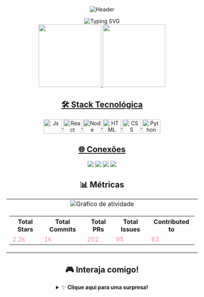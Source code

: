 <div align="center">
  
  ![Header](https://capsule-render.vercel.app/api?type=soft&color=3A5D57&height=180&section=header&text=Amanda%20Souza&fontSize=70&fontColor=EA8FA0&fontAlignY=35&animation=scaleIn)

  <img src="https://readme-typing-svg.herokuapp.com?font=Source+Code+Pro&weight=600&size=22&pause=1000&color=3A5D57&center=true&vCenter=true&width=500&lines=Desenvolvedora+Full+Stack;Tecnologia+é+minha+paixão;Bem-vindo(a)+ao+meu+universo!💻" alt="Typing SVG" />
  
</div>

<div align="center">
  <a href="https://github.com/Mandeds">
  <img height="165em" src="https://github-readme-stats.vercel.app/api?username=Mandeds&show_icons=true&theme=swift&title_color=3A5D57&text_color=2C4842&icon_color=EA8FA0&bg_color=00000000&hide_border=true&include_all_commits=true&count_private=true"/>
  <img height="165em" src="https://github-readme-stats.vercel.app/api/top-langs/?username=Mandeds&layout=compact&langs_count=6&theme=swift&title_color=3A5D57&text_color=2C4842&bg_color=00000000&hide_border=true"/>
</div>

<div align="center">
  
  ## 🛠️ Stack Tecnológica
  
  <img align="center" alt="Js" height="38" width="48" src="https://img.shields.io/badge/JavaScript-2C4842?style=for-the-badge&logo=javascript&logoColor=EA8FA0">
  <img align="center" alt="React" height="38" width="48" src="https://img.shields.io/badge/React-2C4842?style=for-the-badge&logo=react&logoColor=EA8FA0">
  <img align="center" alt="Node" height="38" width="48" src="https://img.shields.io/badge/Node.js-2C4842?style=for-the-badge&logo=node.js&logoColor=EA8FA0">
  <img align="center" alt="HTML" height="38" width="48" src="https://img.shields.io/badge/HTML5-2C4842?style=for-the-badge&logo=html5&logoColor=EA8FA0">
  <img align="center" alt="CSS" height="38" width="48" src="https://img.shields.io/badge/CSS3-2C4842?style=for-the-badge&logo=css3&logoColor=EA8FA0">
  <img align="center" alt="Python" height="38" width="48" src="https://img.shields.io/badge/Python-2C4842?style=for-the-badge&logo=python&logoColor=EA8FA0">
  
</div>

<div align="center">
  
  ## 🌐 Conexões
  
  <a href="https://discord.com/channels/@me" target="_blank"><img src="https://img.shields.io/badge/Discord-2C4842?style=for-the-badge&logo=discord&logoColor=EA8FA0" target="_blank"></a>
  <a href="mailto:amandasantosdossouza2@gmail.com"><img src="https://img.shields.io/badge/Gmail-2C4842?style=for-the-badge&logo=gmail&logoColor=EA8FA0" target="_blank"></a>
  <a href="https://www.linkedin.com/in/amandinha-souza-programadora/" target="_blank"><img src="https://img.shields.io/badge/LinkedIn-2C4842?style=for-the-badge&logo=linkedin&logoColor=EA8FA0" target="_blank"></a> 
  <a href="https://github.com/Mandeds" target="_blank"><img src="https://img.shields.io/badge/Portfólio-2C4842?style=for-the-badge&logo=about.me&logoColor=EA8FA0" target="_blank"></a>
  
</div>

<div align="center">
  
  ## 📊 Métricas
  
  <table>
    <tr>
      <td align="center">
        <img src="https://github-readme-activity-graph.vercel.app/graph?username=Mandeds&theme=react-dark&bg_color=00000000&color=3A5D57&line=EA8FA0&point=3A5D57&hide_border=true&area=true&area_color=EA8FA0&title_color=3A5D57" alt="Gráfico de atividade"/>
      </td>
    </tr>
    <tr>
      <td align="center">
        <table>
          <tr>
            <th>Total Stars</th>
            <th>Total Commits</th>
            <th>Total PRs</th>
            <th>Total Issues</th>
            <th>Contributed to</th>
          </tr>
          <tr>
            <td><span style="color:#EA8FA0">2.2k</span></td>
            <td><span style="color:#EA8FA0">1k</span></td>
            <td><span style="color:#EA8FA0">202</span></td>
            <td><span style="color:#EA8FA0">95</span></td>
            <td><span style="color:#EA8FA0">63</span></td>
          </tr>
        </table>
      </td>
    </tr>
  </table>
  
</div>

<div align="center">
  
  ## 🎮 Interaja comigo!
  
  <details>
  <summary>✨ <b>Clique aqui para uma surpresa!</b></summary>
  <br>
  
  ```javascript
  // 📦 Meu perfil em código!
  const amanda = {
    nome: "Amanda Souza",
    área: "Desenvolvimento Full Stack",
    habilidades: ["JavaScript", "React", "Node.js", "Python"],
    paixões: ["Código limpo", "UI/UX", "Inovação", "Café ☕"],
    meta: "Criar tecnologia que transforma vidas",
    mensagem: "Vamos construir algo incrível juntos? 💫"
  };
  
  console.log(amanda.mensagem);
  // 💡 Dica: Me chame no Discord para conversarmos!
